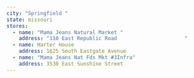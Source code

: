 ```yaml
---
city: "Springfield "
state: missouri
stores:
  - name: "Mama Jeans Natural Market "
    address: "110 East Republic Road                      "
  - name: Harter House
    address: 1625 South Eastgate Avenue
  - name: "Mama Jeans Nat Fds Mkt #3Infra"
    address: 3530 East Sunshine Street
---
```

